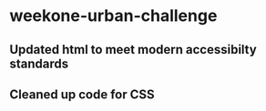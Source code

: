 # weekone-urban-challenge

## Updated html to meet modern accessibilty standards

## Cleaned up code for CSS 
